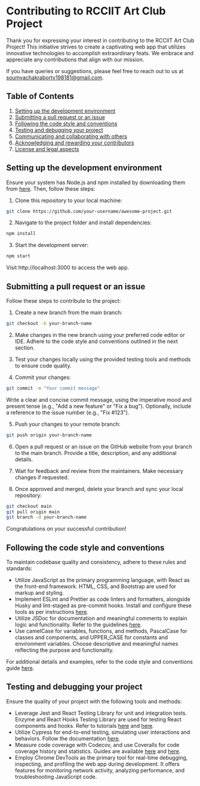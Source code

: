 # Contributing to RCCIIT Art Club Project

Thank you for expressing your interest in contributing to the RCCIIT Art Club Project! This initiative strives to create a captivating web app that utilizes innovative technologies to accomplish extraordinary feats. We embrace and appreciate any contributions that align with our mission.

If you have queries or suggestions, please feel free to reach out to us at soumyachakraborty198181@gmail.com.

## Table of Contents
1. [Setting up the development environment](#setting-up-the-development-environment)
2. [Submitting a pull request or an issue](#submitting-a-pull-request-or-an-issue)
3. [Following the code style and conventions](#following-the-code-style-and-conventions)
4. [Testing and debugging your project](#testing-and-debugging-your-project)
5. [Communicating and collaborating with others](#communicating-and-collaborating-with-others)
6. [Acknowledging and rewarding your contributors](#acknowledging-and-rewarding-your-contributors)
7. [License and legal aspects](#license-and-legal-aspects)

## Setting up the development environment

Ensure your system has Node.js and npm installed by downloading them from [here](https://nodejs.org/). Then, follow these steps:

1. Clone this repository to your local machine:

```bash
git clone https://github.com/your-username/awesome-project.git
```

2. Navigate to the project folder and install dependencies:

```bash
npm install
```

3. Start the development server:

```bash
npm start
```

Visit http://localhost:3000 to access the web app.

## Submitting a pull request or an issue

Follow these steps to contribute to the project:

1. Create a new branch from the main branch:

```bash
git checkout -b your-branch-name
```

2. Make changes in the new branch using your preferred code editor or IDE. Adhere to the code style and conventions outlined in the next section.

3. Test your changes locally using the provided testing tools and methods to ensure code quality.

4. Commit your changes:

```bash
git commit -m "Your commit message"
```

Write a clear and concise commit message, using the imperative mood and present tense (e.g., "Add a new feature" or "Fix a bug"). Optionally, include a reference to the issue number (e.g., "Fix #123").

5. Push your changes to your remote branch:

```bash
git push origin your-branch-name
```

6. Open a pull request or an issue on the GitHub website from your branch to the main branch. Provide a title, description, and any additional details.

7. Wait for feedback and review from the maintainers. Make necessary changes if requested.

8. Once approved and merged, delete your branch and sync your local repository:

```bash
git checkout main
git pull origin main
git branch -d your-branch-name
```

Congratulations on your successful contribution!

## Following the code style and conventions

To maintain codebase quality and consistency, adhere to these rules and standards:

- Utilize JavaScript as the primary programming language, with React as the front-end framework. HTML, CSS, and Bootstrap are used for markup and styling.
- Implement ESLint and Prettier as code linters and formatters, alongside Husky and lint-staged as pre-commit hooks. Install and configure these tools as per instructions [here](#).
- Utilize JSDoc for documentation and meaningful comments to explain logic and functionality. Refer to the guidelines [here](#).
- Use camelCase for variables, functions, and methods, PascalCase for classes and components, and UPPER_CASE for constants and environment variables. Choose descriptive and meaningful names reflecting the purpose and functionality.

For additional details and examples, refer to the code style and conventions guide [here](#).

## Testing and debugging your project

Ensure the quality of your project with the following tools and methods:

- Leverage Jest and React Testing Library for unit and integration tests. Enzyme and React Hooks Testing Library are used for testing React components and hooks. Refer to tutorials [here](#) and [here](#).
- Utilize Cypress for end-to-end testing, simulating user interactions and behaviors. Follow the documentation [here](#).
- Measure code coverage with Codecov, and use Coveralls for code coverage history and statistics. Guides are available [here](#) and [here](#).
- Employ Chrome DevTools as the primary tool for real-time debugging, inspecting, and profiling the web app during development. It offers features for monitoring network activity, analyzing performance, and troubleshooting JavaScript code.
